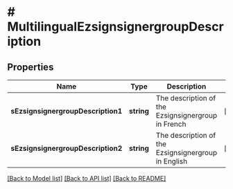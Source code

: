 # # MultilingualEzsignsignergroupDescription

## Properties

Name | Type | Description | Notes
------------ | ------------- | ------------- | -------------
**sEzsignsignergroupDescription1** | **string** | The description of the Ezsignsignergroup in French | [optional]
**sEzsignsignergroupDescription2** | **string** | The description of the Ezsignsignergroup in English | [optional]

[[Back to Model list]](../../README.md#models) [[Back to API list]](../../README.md#endpoints) [[Back to README]](../../README.md)
